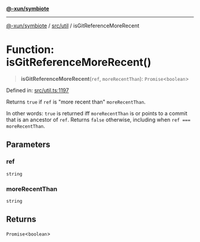 [**@-xun/symbiote**](../../../README.md)

***

[@-xun/symbiote](../../../README.md) / [src/util](../README.md) / isGitReferenceMoreRecent

# Function: isGitReferenceMoreRecent()

> **isGitReferenceMoreRecent**(`ref`, `moreRecentThan`): `Promise`\<`boolean`\>

Defined in: [src/util.ts:1197](https://github.com/Xunnamius/symbiote/blob/6ed00ca6896b0b8cec3f95d250dcb8a4cc24b2a7/src/util.ts#L1197)

Returns `true` if `ref` is "more recent than" `moreRecentThan`.

In other words: `true` is returned iff `moreRecentThan` is or points to a
commit that is an ancestor of `ref`. Returns `false` otherwise, including
when `ref === moreRecentThan`.

## Parameters

### ref

`string`

### moreRecentThan

`string`

## Returns

`Promise`\<`boolean`\>
